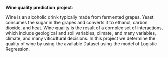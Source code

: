 **Wine quality prediction project**:

Wine is an alcoholic drink typically made from fermented grapes.
Yeast consumes the sugar in the grapes and converts it to ethanol, carbon dioxide, and heat.
Wine quality is the result of a complex set of interactions, which include geological and soil variables, climate, 
and many variables, climate, and many viticultural decisions.
In this project we determine the quality of wine by using the available Dataset using the model of Logistic Regression.
